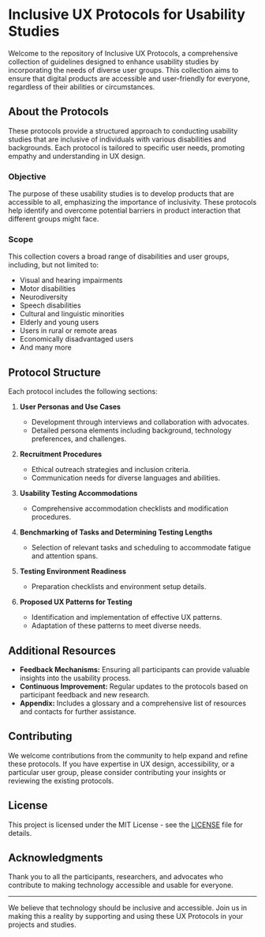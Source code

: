 # Inclusive UX Protocols for Usability Studies

Welcome to the repository of Inclusive UX Protocols, a comprehensive collection of guidelines designed to enhance usability studies by incorporating the needs of diverse user groups. This collection aims to ensure that digital products are accessible and user-friendly for everyone, regardless of their abilities or circumstances.

## About the Protocols

These protocols provide a structured approach to conducting usability studies that are inclusive of individuals with various disabilities and backgrounds. Each protocol is tailored to specific user needs, promoting empathy and understanding in UX design.

### Objective

The purpose of these usability studies is to develop products that are accessible to all, emphasizing the importance of inclusivity. These protocols help identify and overcome potential barriers in product interaction that different groups might face.

### Scope

This collection covers a broad range of disabilities and user groups, including, but not limited to:
- Visual and hearing impairments
- Motor disabilities
- Neurodiversity
- Speech disabilities
- Cultural and linguistic minorities
- Elderly and young users
- Users in rural or remote areas
- Economically disadvantaged users
- And many more

## Protocol Structure

Each protocol includes the following sections:

1. **User Personas and Use Cases**
   - Development through interviews and collaboration with advocates.
   - Detailed persona elements including background, technology preferences, and challenges.

2. **Recruitment Procedures**
   - Ethical outreach strategies and inclusion criteria.
   - Communication needs for diverse languages and abilities.

3. **Usability Testing Accommodations**
   - Comprehensive accommodation checklists and modification procedures.

4. **Benchmarking of Tasks and Determining Testing Lengths**
   - Selection of relevant tasks and scheduling to accommodate fatigue and attention spans.

5. **Testing Environment Readiness**
   - Preparation checklists and environment setup details.

6. **Proposed UX Patterns for Testing**
   - Identification and implementation of effective UX patterns.
   - Adaptation of these patterns to meet diverse needs.

## Additional Resources

- **Feedback Mechanisms:** Ensuring all participants can provide valuable insights into the usability process.
- **Continuous Improvement:** Regular updates to the protocols based on participant feedback and new research.
- **Appendix:** Includes a glossary and a comprehensive list of resources and contacts for further assistance.

## Contributing

We welcome contributions from the community to help expand and refine these protocols. If you have expertise in UX design, accessibility, or a particular user group, please consider contributing your insights or reviewing the existing protocols.

## License

This project is licensed under the MIT License - see the [LICENSE](LICENSE.md) file for details.

## Acknowledgments

Thank you to all the participants, researchers, and advocates who contribute to making technology accessible and usable for everyone.

---

We believe that technology should be inclusive and accessible. Join us in making this a reality by supporting and using these UX Protocols in your projects and studies.

